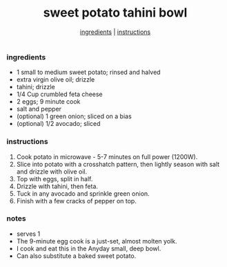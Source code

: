 <h1 align="center">sweet potato tahini bowl</h1>

<div align="center">
  <a href="#ingredients">ingredients</a> |
  <a href="#instructions">instructions</a>
</div>
<br>

### ingredients
- 1 small to medium sweet potato; rinsed and halved  
- extra virgin olive oil; drizzle  
- tahini; drizzle  
- 1/4 Cup crumbled feta cheese  
- 2 eggs; 9 minute cook 
- salt and pepper  
- (optional) 1 green onion; sliced on a bias  
- (optional) 1/2 avocado; sliced  

### instructions
1. Cook potato in microwave - 5-7 minutes on full power (1200W).  
2. Slice into potato with a crosshatch pattern, then lightly season with salt and drizzle with olive oil.  
3. Top with eggs, split in half.  
4. Drizzle with tahini, then feta.  
5. Tuck in any avocado and sprinkle green onion.  
6. Finish with a few cracks of pepper on top.  

### notes
- serves 1
- The 9-minute egg cook is a just-set, almost molten yolk.
- I cook and eat this in the Anyday small, deep bowl. 
- Can also substitute a baked sweet potato. 
